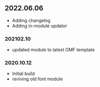 ## 2022.06.06
- Adding changelog
- Adding in-module updator

### 202102.10
- updated module to latest OMF template 


### 2020.10.12
- Initial build
- reviving old font module